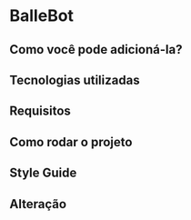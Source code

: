 # BalleBot

## Como você pode adicioná-la?

## Tecnologias utilizadas

## Requisitos

## Como rodar o projeto

## Style Guide

## Alteração
